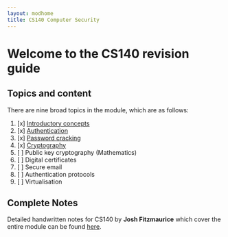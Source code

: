 ```yaml
---
layout: modhome
title: CS140 Computer Security
---
```


# Welcome to the CS140 revision guide

## Topics and content

There are nine broad topics in the module, which are as follows:

1. [x] [Introductory concepts](part1)
2. [x] [Authentication](part2)
3. [x] [Password cracking](part3)
4. [x] [Cryptography](part4)
5. [ ] Public key cryptography (Mathematics)
6. [ ] Digital certificates
7. [ ] Secure email
8. [ ] Authentication protocols
9. [ ] Virtualisation

## Complete Notes

Detailed handwritten notes for CS140 by **Josh Fitzmaurice** which cover the entire module can be found [here](./cs140-full.pdf).
